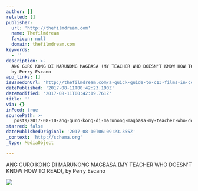 ```yaml
---
author: []
related: []
publisher:
  url: 'http://thefilmdream.com'
  name: Thefilmdream
  favicon: null
  domain: thefilmdream.com
keywords:
  - ''
description: >-
  ANG GURO KONG DI MARUNONG MAGBASA (MY TEACHER WHO DOESN'T KNOW HOW TO READ),
  by Perry Escano
app_links: []
isBasedOnUrl: 'http://thefilmdream.com/a-quick-guide-to-c13-films-in-competition.html'
datePublished: '2017-08-11T00:42:23.190Z'
dateModified: '2017-08-11T00:42:19.761Z'
title: ''
via: {}
inFeed: true
sourcePath: >-
  _posts/2017-08-10-ang-guro-kong-di-marunong-magbasa-my-teacher-who-doesnt-kn.md
starred: false
datePublishedOriginal: '2017-08-10T06:09:23.355Z'
_context: 'http://schema.org'
_type: MediaObject

---
```

<article style=""><p>ANG GURO KONG DI MARUNONG MAGBASA (MY TEACHER WHO DOESN'T KNOW HOW TO READ), by Perry Escano</p><img src="http://thefilmdream.com/image/124688637.jpg" /></article>